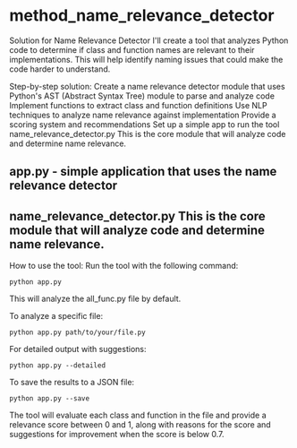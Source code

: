 # method_name_relevance_detector
Solution for Name Relevance Detector
I'll create a tool that analyzes Python code to determine if class and function names are relevant to their implementations. This will help identify naming issues that could make the code harder to understand.

Step-by-step solution:
Create a name relevance detector module that uses Python's AST (Abstract Syntax Tree) module to parse and analyze code
Implement functions to extract class and function definitions
Use NLP techniques to analyze name relevance against implementation
Provide a scoring system and recommendations
Set up a simple app to run the tool
name_relevance_detector.py
This is the core module that will analyze code and determine name relevance.

## app.py - simple application that uses the name relevance detector 
## name_relevance_detector.py This is the core module that will analyze code and determine name relevance.



How to use the tool:
Run the tool with the following command:
```
python app.py
```

This will analyze the all_func.py file by default.

To analyze a specific file:
```
python app.py path/to/your/file.py
```

For detailed output with suggestions:
```
python app.py --detailed
```

To save the results to a JSON file:
```
python app.py --save
```

The tool will evaluate each class and function in the file and provide a relevance score between 0 and 1, along with reasons for the score and suggestions for improvement when the score is below 0.7.